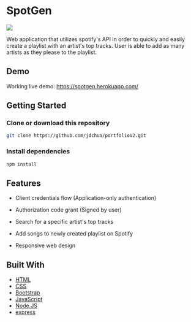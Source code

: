  # SpotGen
<img src="http://u.cubeupload.com/jnike/spotGen.png">

Web application that utilizes spotify's API in order to quickly and easily create a playlist with an artist's top tracks. User is able to add as many artists as they please to the playlist.

## Demo
Working live demo: https://spotgen.herokuapp.com/

## Getting Started

### Clone or download this repository
```sh
git clone https://github.com/jdchua/portfolioV2.git
```

### Install dependencies
```sh
npm install
```

## Features

* Client credentials flow (Application-only authentication)

* Authorization code grant (Signed by user)

* Search for a specific artist's top tracks

* Add songs to newly created playlist on Spotify

* Responsive web design

## Built With
* [HTML](https://developer.mozilla.org/en-US/docs/Learn/HTML)
* [CSS](https://developer.mozilla.org/en-US/docs/Web/CSS/CSS3)
* [Bootstrap](https://getbootstrap.com/docs/3.3/)
* [JavaScript](https://developer.mozilla.org/en-US/docs/Web/JavaScript)
* [Node.JS](https://nodejs.org/en/)
* [express](https://expressjs.com/)
